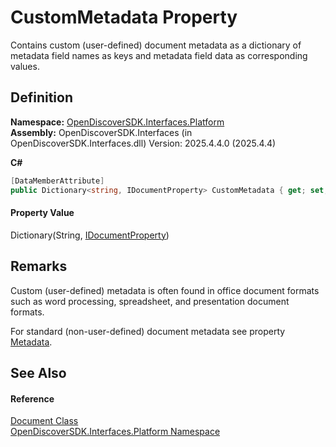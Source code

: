 # CustomMetadata Property


Contains custom (user-defined) document metadata as a dictionary of metadata field names as keys and metadata field data as corresponding values.



## Definition
**Namespace:** <a href="a1e65d49-050f-842a-426e-ba8aab188009">OpenDiscoverSDK.Interfaces.Platform</a>  
**Assembly:** OpenDiscoverSDK.Interfaces (in OpenDiscoverSDK.Interfaces.dll) Version: 2025.4.4.0 (2025.4.4)

**C#**
``` C#
[DataMemberAttribute]
public Dictionary<string, IDocumentProperty> CustomMetadata { get; set; }
```



#### Property Value
Dictionary(String, <a href="3985e6d9-fc38-376a-01ad-d7b29fc68990">IDocumentProperty</a>)

## Remarks

Custom (user-defined) metadata is often found in office document formats such as word processing, spreadsheet, and presentation document formats.

For standard (non-user-defined) document metadata see property <a href="5c24f3de-0f34-4020-bd84-bbcbc9bbf586">Metadata</a>.


## See Also


#### Reference
<a href="1ada9969-add0-f951-f601-f7107618fb9d">Document Class</a>  
<a href="a1e65d49-050f-842a-426e-ba8aab188009">OpenDiscoverSDK.Interfaces.Platform Namespace</a>  
